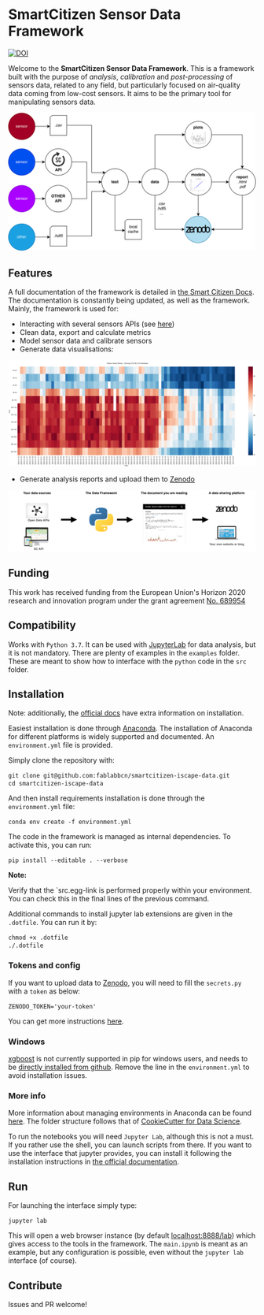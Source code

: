 SmartCitizen Sensor Data Framework
=======

[![DOI](https://zenodo.org/badge/97752018.svg)](https://zenodo.org/badge/latestdoi/97752018)

Welcome to the **SmartCitizen Sensor Data Framework**. This is a framework built with the purpose of *analysis*, *calibration* and *post-processing* of sensors data, related to any field, but particularly focused on air-quality data coming from low-cost sensors. It aims to be the primary tool for manipulating sensors data.

![](assets/images/saf_schema.png)

## Features

A full documentation of the framework is detailed in [the Smart Citizen Docs](https://docs.smartcitizen.me/Sensor%20Analysis%20Framework/). The documentation is constantly being updated, as well as the framework. Mainly, the framework is used for:
- Interacting with several sensors APIs (see [here](src/data/api.py))
- Clean data, export and calculate metrics
- Model sensor data and calibrate sensors
- Generate data visualisations:

![](assets/images/covid-noise.png)

- Generate analysis reports and upload them to [Zenodo](http://zenodo.org)

![](assets/images/Workflow.png)

## Funding

This work has received funding from the European Union's Horizon 2020 research and innovation program under the grant agreement [No. 689954](https://cordis.europa.eu/project/rcn/202639_en.html)

## Compatibility

Works with `Python 3.7`. It can be used with [JupyterLab](https://github.com/jupyterlab/jupyterlab) for data analysis, but it is not mandatory. There are plenty of examples in the `examples` folder. These are meant to show how to interface with the `python` code in the `src` folder.

## Installation

Note: additionally, the [official docs](https://docs.smartcitizen.me/Sensor%20Analysis%20Framework/guides/Install%20the%20framework/) have extra information on installation.

Easiest installation is done through [Anaconda](https://docs.anaconda.com/anaconda/install/). The installation of Anaconda for different platforms is widely supported and documented. An `environment.yml` file is provided.

Simply clone the repository with:

```
git clone git@github.com:fablabbcn/smartcitizen-iscape-data.git
cd smartcitizen-iscape-data
```

And then install requirements installation is done through the `environment.yml` file:

```
conda env create -f environment.yml
```

The code in the framework is managed as internal dependencies. To activate this, you can run:

```
pip install --editable . --verbose
```

**Note:**

Verify that the `src.egg-link is performed properly within your environment. You can check this in the final lines of the previous command.

Additional commands to install jupyter lab extensions are given in the `.dotfile`. You can run it by:

```
chmod +x .dotfile
./.dotfile
```

### Tokens and config

If you want to upload data to [Zenodo](http://zenodo.org), you will need to fill the `secrets.py` with a `token` as below:

```
ZENODO_TOKEN='your-token'
```

You can get more instructions [here](https://docs.smartcitizen.me/Guides/Upload%20data%20to%20zenodo/).

### Windows

[xgboost](https://pypi.org/project/xgboost/) is not currently supported in pip for windows users, and needs to be [directly installed from github](https://xgboost.readthedocs.io/en/latest/build.html). Remove the line in the `environment.yml` to avoid installation issues. 

### More info

More information about managing environments in Anaconda can be found [here](https://conda.io/docs/user-guide/tasks/manage-environments.html). The folder structure follows that of [CookieCutter for Data Science](https://drivendata.github.io/cookiecutter-data-science/).

To run the notebooks you will need `Jupyter Lab`, although this is not a must. If you rather use the shell, you can launch scripts from there. If you want to use the interface that jupyter provides, you can install it following the installation instructions in [the official documentation](https://github.com/jupyterlab/jupyterlab#installation).

## Run

For launching the interface simply type:

```
jupyter lab
```

This will open a web browser instance (by default [localhost:8888/lab]()) which gives access to the tools in the framework. The `main.ipynb` is meant as an example, but any configuration is possible, even without the `jupyter lab` interface (of course).

## Contribute

Issues and PR welcome!
